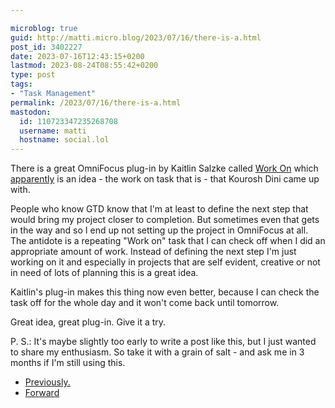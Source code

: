 ```yaml
---

microblog: true
guid: http://matti.micro.blog/2023/07/16/there-is-a.html
post_id: 3402227
date: 2023-07-16T12:43:15+0200
lastmod: 2023-08-24T08:55:42+0200
type: post
tags:
- "Task Management"
permalink: /2023/07/16/there-is-a.html
mastodon:
  id: 110723347235268708
  username: matti
  hostname: social.lol
---
```

There is a great OmniFocus plug-in by Kaitlin Salzke called [Work On](https://kaitlinsalzke.com/omnifocus-plugins/work-on/) which [apparently](https://kaitlinsalzke.com/workflow/waxing-philosophical-about-task-management-in-omnifocus/) is an idea - the work on task that is - that Kourosh Dini came up with.

People who know GTD know that I'm at least to define the next step that would bring my project closer to completion. But sometimes even that gets in the way and so I end up not setting up the project in OmniFocus at all. The antidote is a repeating "Work on" task that I can check off when I did an appropriate amount of work. Instead of defining the next step I'm just working on it and especially in projects that are self evident, creative or not in need of lots of planning this is a great idea.

Kaitlin's plug-in makes this thing now even better, because I can check the task off for the whole day and it won't come back until tomorrow.

Great idea, great plug-in. Give it a try.

P. S.: It's maybe slightly too early to write a post like this, but I just wanted to share my enthusiasm. So take it with a grain of salt - and ask me in 3 months if I'm still using this.

- [Previously.](/2023/03/16/i-dont-know.html)
- [Forward](/2023/08/23/kaitlin-salzke-makes.html)

